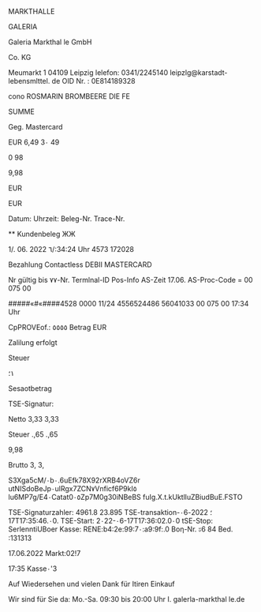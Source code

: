 MARKTHALLE

GALERIA

Galeria Markthal le GmbH

Co.  KG

Meumarkt 1
04109 Leipzig
lelefon: 0341/2245140
leipzlg@karstadt-lebensmlttel. de
OID Nr. : 0E814189328

cono ROSMARIN
BROMBEERE DIE FE

SUMME

Geg.  Mastercard

EUR
6,49
3٠  49

0  98

9,98

EUR

EUR

Datum:
Uhrzeit:
Beleg-Nr.
Trace-Nr.

**  Kundenbeleg  ЖЖ

1/. 06.  2022
٦/:34:24  Uhr
4573
172028

Bezahlung
Contactless
DEBII  MASTERCARD

Nr
gültig  bis
٧٧-Nr.
Termlnal-ID
Pos-Info
AS-Zeit  17.06.
AS-Proc-Code  =  00  075  00

#####«#«####4528  0000
11/24
4556524486
56041033
00  075  00
17:34  Uhr

CpPROVEof.:  ٥٥٥٥
Betrag  EUR

Zalilung  erfolgt

Steuer

١؛

Sesaotbetrag

TSE-Signatur:

Netto
3,33
3,33

Steuer
.,65
.,65

9,98

Brutto
3,
3,

S3Xga5cM/٠b٠.6uEfk78X92rXRB4oVZ6r
utNISdoBeJp٠ulRgx7ZCN٧Vnficf6P9kI٥
lu6MP7g/E4٠Catat0٠٥Zp7M0g30iNBeBS
fuIg.X.t.kUktlluZBiudBuE.FSTO

TSE-Signaturzahler:  4961.8
23.895
TSE-transaktion؛
2022-٠6-17Τ17:35:46.٠0.
TSE-Start:
2٠22-٠6-17Τ17:36:02.0٠0
tSE-Stop:
SerlenntiUBoer  Kasse:  RENE:b4:2e:99:7٠:a9:9f:.0
Βοη-Nr.  ะ6
84
Bed.  :131313

17.06.2022
Markt:02!7

17:35
Kasse٠'3

Auf  Wiedersehen  und
vielen  Dank  für  Itiren  Einkauf

Wir  sind  für  Sie  da:
Mo.-Sa.  09:30  bis  20:00  Uhr
I.  galerla-markthal le.de


